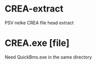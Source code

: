 # CREA-extract
PSV nelke CREA file head extract
# CREA.exe [file]
Need QuickBms.exe in the same directory
